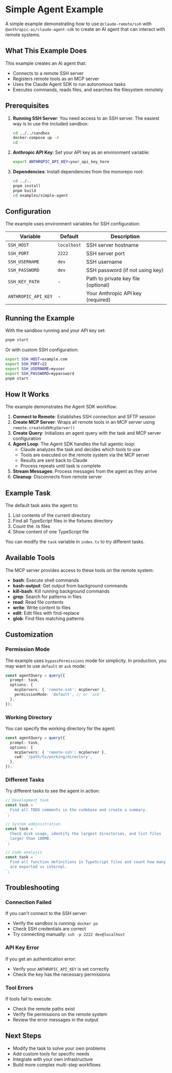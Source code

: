# Simple Agent Example

A simple example demonstrating how to use `@claude-remote/ssh` with
`@anthropic-ai/claude-agent-sdk` to create an AI agent that can interact with
remote systems.

## What This Example Does

This example creates an AI agent that:

- Connects to a remote SSH server
- Registers remote tools as an MCP server
- Uses the Claude Agent SDK to run autonomous tasks
- Executes commands, reads files, and searches the filesystem remotely

## Prerequisites

1. **Running SSH Server**: You need access to an SSH server. The easiest way is
   to use the included sandbox:

   ```bash
   cd ../../sandbox
   docker-compose up -d
   cd -
   ```

2. **Anthropic API Key**: Set your API key as an environment variable:

   ```bash
   export ANTHROPIC_API_KEY=your_api_key_here
   ```

3. **Dependencies**: Install dependencies from the monorepo root:
   ```bash
   cd ../..
   pnpm install
   pnpm build
   cd examples/simple-agent
   ```

## Configuration

The example uses environment variables for SSH configuration:

| Variable            | Default     | Description                         |
| ------------------- | ----------- | ----------------------------------- |
| `SSH_HOST`          | `localhost` | SSH server hostname                 |
| `SSH_PORT`          | `2222`      | SSH server port                     |
| `SSH_USERNAME`      | `dev`       | SSH username                        |
| `SSH_PASSWORD`      | `dev`       | SSH password (if not using key)     |
| `SSH_KEY_PATH`      | -           | Path to private key file (optional) |
| `ANTHROPIC_API_KEY` | -           | Your Anthropic API key (required)   |

## Running the Example

With the sandbox running and your API key set:

```bash
pnpm start
```

Or with custom SSH configuration:

```bash
export SSH_HOST=example.com
export SSH_PORT=22
export SSH_USERNAME=myuser
export SSH_PASSWORD=mypassword
pnpm start
```

## How It Works

The example demonstrates the Agent SDK workflow:

1. **Connect to Remote**: Establishes SSH connection and SFTP session
2. **Create MCP Server**: Wraps all remote tools in an MCP server using
   `remote.createSdkMcpServer()`
3. **Create Query**: Initializes an agent query with the task and MCP server
   configuration
4. **Agent Loop**: The Agent SDK handles the full agentic loop:
   - Claude analyzes the task and decides which tools to use
   - Tools are executed on the remote system via the MCP server
   - Results are sent back to Claude
   - Process repeats until task is complete
5. **Stream Messages**: Process messages from the agent as they arrive
6. **Cleanup**: Disconnects from remote server

## Example Task

The default task asks the agent to:

1. List contents of the current directory
2. Find all TypeScript files in the fixtures directory
3. Count the .ts files
4. Show content of one TypeScript file

You can modify the `task` variable in `index.ts` to try different tasks.

## Available Tools

The MCP server provides access to these tools on the remote system:

- **bash**: Execute shell commands
- **bash-output**: Get output from background commands
- **kill-bash**: Kill running background commands
- **grep**: Search for patterns in files
- **read**: Read file contents
- **write**: Write content to files
- **edit**: Edit files with find-replace
- **glob**: Find files matching patterns

## Customization

### Permission Mode

The example uses `bypassPermissions` mode for simplicity. In production, you may
want to use `default` or `ask` mode:

```typescript
const agentQuery = query({
  prompt: task,
  options: {
    mcpServers: { 'remote-ssh': mcpServer },
    permissionMode: 'default', // or 'ask'
  },
});
```

### Working Directory

You can specify the working directory for the agent:

```typescript
const agentQuery = query({
  prompt: task,
  options: {
    mcpServers: { 'remote-ssh': mcpServer },
    cwd: '/path/to/working/directory',
  },
});
```

### Different Tasks

Try different tasks to see the agent in action:

```typescript
// Development task
const task = `
  Find all TODO comments in the codebase and create a summary.
`;

// System administration
const task = `
  Check disk usage, identify the largest directories, and list files 
  larger than 100MB.
`;

// Code analysis
const task = `
  Find all function definitions in TypeScript files and count how many 
  are exported vs internal.
`;
```

## Troubleshooting

### Connection Failed

If you can't connect to the SSH server:

- Verify the sandbox is running: `docker ps`
- Check SSH credentials are correct
- Try connecting manually: `ssh -p 2222 dev@localhost`

### API Key Error

If you get an authentication error:

- Verify your `ANTHROPIC_API_KEY` is set correctly
- Check the key has the necessary permissions

### Tool Errors

If tools fail to execute:

- Check the remote paths exist
- Verify file permissions on the remote system
- Review the error messages in the output

## Next Steps

- Modify the task to solve your own problems
- Add custom tools for specific needs
- Integrate with your own infrastructure
- Build more complex multi-step workflows
